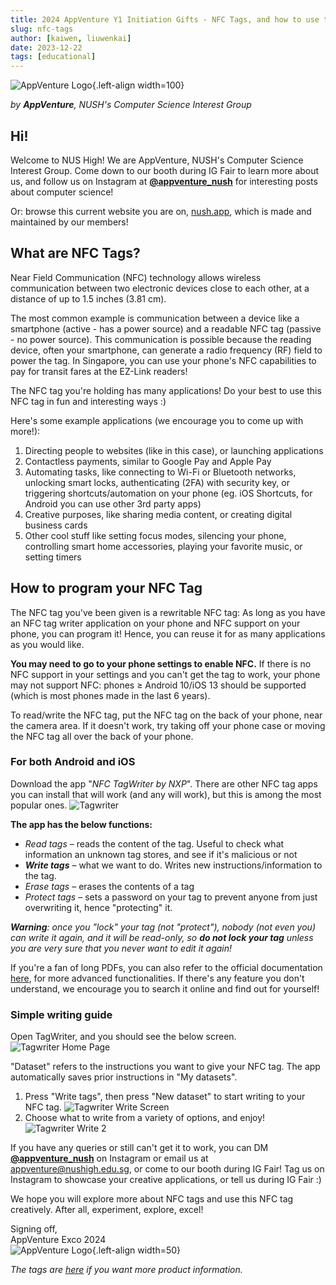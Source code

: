 ```yaml
---
title: 2024 AppVenture Y1 Initiation Gifts - NFC Tags, and how to use them
slug: nfc-tags
author: [kaiwen, liuwenkai]
date: 2023-12-22
tags: [educational]
---
```


![AppVenture Logo](./appventure_logo.svg){.left-align width=100}

_by **AppVenture**, NUSH's Computer Science Interest Group_

## Hi!

Welcome to NUS High! We are AppVenture, NUSH's Computer Science Interest Group. Come down to our booth during IG Fair to learn more about us, and follow us on Instagram at **[@appventure_nush](https://www.instagram.com/appventure_nush)** for interesting posts about computer science!

Or: browse this current website you are on, [nush.app](https://nush.app/), which is made and maintained by our members!

## What are NFC Tags?

Near Field Communication (NFC) technology allows wireless communication between two electronic devices close to each other, at a distance of up to 1.5 inches (3.81 cm).

The most common example is communication between a device like a smartphone (active - has a power source) and a readable NFC tag (passive - no power source). This communication is possible because the reading device, often your smartphone, can generate a radio frequency (RF) field to power the tag. In Singapore, you can use your phone's NFC capabilities to pay for transit fares at the EZ-Link readers!

The NFC tag you're holding has many applications! Do your best to use this NFC tag in fun and interesting ways :)

Here's some example applications (we encourage you to come up with more!):

1. Directing people to websites (like in this case), or launching applications
2. Contactless payments, similar to Google Pay and Apple Pay
3. Automating tasks, like connecting to Wi-Fi or Bluetooth networks, unlocking smart locks, authenticating (2FA) with security key, or triggering shortcuts/automation on your phone (eg. iOS Shortcuts, for Android you can use other 3rd party apps)
4. Creative purposes, like sharing media content, or creating digital business cards
5. Other cool stuff like setting focus modes, silencing your phone, controlling smart home accessories, playing your favorite music, or setting timers

## How to program your NFC Tag

The NFC tag you've been given is a rewritable NFC tag: As long as you have an NFC tag writer application on your phone and NFC support on your phone, you can program it! Hence, you can reuse it for as many applications as you would like.

**You may need to go to your phone settings to enable NFC.** If there is no NFC support in your settings and you can't get the tag to work, your phone may not support NFC: phones &geq; Android 10/iOS 13 should be supported (which is most phones made in the last 6 years).

To read/write the NFC tag, put the NFC tag on the back of your phone, near the camera area. If it doesn't work, try taking off your phone case or moving the NFC tag all over the back of your phone.

### For both Android and iOS

Download the app "_NFC TagWriter by NXP_". There are other NFC tag apps you can install that will work (and any will work), but this is among the most popular ones.
![Tagwriter](./tagwriter.png)

**The app has the below functions:**

- _Read tags_ &ndash; reads the content of the tag. Useful to check what information an unknown tag stores, and see if it's malicious or not
- **_Write tags_** &ndash; what we want to do. Writes new instructions/information to the tag.
- _Erase tags_ &ndash; erases the contents of a tag
- _Protect tags_ &ndash; sets a password on your tag to prevent anyone from just overwriting it, hence "protecting" it.

_**Warning**: once you "lock" your tag (not "protect"), nobody (not even you) can write it again, and it will be read-only, so **do not lock your tag** unless you are very sure that you never want to edit it again!_

If you're a fan of long PDFs, you can also refer to the official documentation [here](https://inspire.nxp.com/tagwriter/tag-writer-user-manual.pdf), for more advanced functionalities. If there's any feature you don't understand, we encourage you to search it online and find out for yourself!

### Simple writing guide

Open TagWriter, and you should see the below screen.
![Tagwriter Home Page](./tagwriter_home.png)

"Dataset" refers to the instructions you want to give your NFC tag. The app automatically saves prior instructions in "My datasets".

1. Press "Write tags", then press "New dataset" to start writing to your NFC tag.
   ![Tagwriter Write Screen](./tagwriter_write_1.jpg)
2. Choose what to write from a variety of options, and enjoy!
   ![Tagwriter Write 2](./tagwriter_write_2.jpg)

If you have any queries or still can't get it to work, you can DM **[@appventure_nush](https://www.instagram.com/appventure_nush)** on Instagram or email us at [appventure@nushigh.edu.sg](mailto:appventure@nushigh.edu.sg), or come to our booth during IG Fair! Tag us on Instagram to showcase your creative applications, or tell us during IG Fair :)

We hope you will explore more about NFC tags and use this NFC tag creatively. After all, experiment, explore, excel!

Signing off,<br/>
AppVenture Exco 2024<br/>
![AppVenture Logo](./appventure_logo.svg){.left-align width=50}

_The tags are [here](https://www.amazon.sg/MATCHEASY-Waterproof-Rewritable-Compatible-Rectangular/dp/B0BZHZN7XM/ref=sr_1_3_sspa?adgrpid=98545307246&hvadid=587467106582&hvdev=c&hvlocphy=9062518&hvnetw=g&hvqmt=b&hvrand=11534621183993269782&hvtargid=kwd-299920919263&hydadcr=7631_340284&keywords=nfc%2B215&qid=1700834499&sr=8-3-spons&sp_csd=d2lkZ2V0TmFtZT1zcF9hdGY&th=1) if you want more product information._

